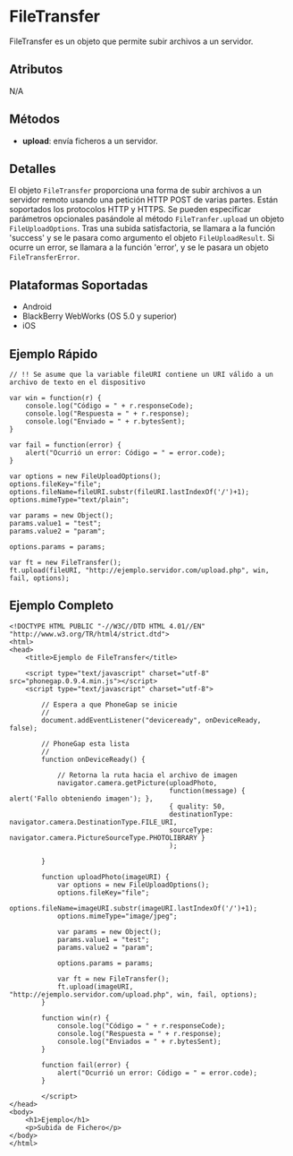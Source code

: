 FileTransfer
==========

FileTransfer es un objeto que permite subir archivos a un servidor.

Atributos
---------

N/A

Métodos
-------

- __upload__: envía ficheros a un servidor. 

Detalles
-------

El objeto `FileTransfer` proporciona una forma de subir archivos a un servidor remoto usando una petición HTTP POST de varias partes. Están soportados los protocolos HTTP y HTTPS. Se pueden especificar parámetros opcionales pasándole al método `FileTranfer.upload` un objeto `FileUploadOptions`. Tras una subida satisfactoria, se llamara a la función 'success' y se le pasara como argumento el objeto `FileUploadResult`. Si ocurre un error, se llamara a la función 'error', y se le pasara un objeto `FileTransferError`.

Plataformas Soportadas
----------------------

- Android
- BlackBerry WebWorks (OS 5.0 y superior)
- iOS

Ejemplo Rápido
--------------
	
	// !! Se asume que la variable fileURI contiene un URI válido a un archivo de texto en el dispositivo
	
  	var win = function(r) {
        console.log("Código = " + r.responseCode);
        console.log("Respuesta = " + r.response);
        console.log("Enviado = " + r.bytesSent);
	}
	
    var fail = function(error) {
        alert("Ocurrió un error: Código = " = error.code);
    }
	
	var options = new FileUploadOptions();
	options.fileKey="file";
	options.fileName=fileURI.substr(fileURI.lastIndexOf('/')+1);
	options.mimeType="text/plain";

    var params = new Object();
	params.value1 = "test";
	params.value2 = "param";
		
	options.params = params;
	
	var ft = new FileTransfer();
    ft.upload(fileURI, "http://ejemplo.servidor.com/upload.php", win, fail, options);
    
Ejemplo Completo
----------------

    <!DOCTYPE HTML PUBLIC "-//W3C//DTD HTML 4.01//EN" "http://www.w3.org/TR/html4/strict.dtd">
    <html>
    <head>
        <title>Ejemplo de FileTransfer</title>
    
        <script type="text/javascript" charset="utf-8" src="phonegap.0.9.4.min.js"></script>
        <script type="text/javascript" charset="utf-8">
            
            // Espera a que PhoneGap se inicie
            //
            document.addEventListener("deviceready", onDeviceReady, false);
            
            // PhoneGap esta lista
            //
            function onDeviceReady() {
                
                // Retorna la ruta hacia el archivo de imagen
                navigator.camera.getPicture(uploadPhoto,
                                            function(message) { alert('Fallo obteniendo imagen'); },
                                            { quality: 50, 
                                            destinationType: navigator.camera.DestinationType.FILE_URI,
                                            sourceType: navigator.camera.PictureSourceType.PHOTOLIBRARY }
                                            );
                
            }
            
            function uploadPhoto(imageURI) {
                var options = new FileUploadOptions();
                options.fileKey="file";
                options.fileName=imageURI.substr(imageURI.lastIndexOf('/')+1);
                options.mimeType="image/jpeg";
                
                var params = new Object();
                params.value1 = "test";
                params.value2 = "param";
                
                options.params = params;
                
                var ft = new FileTransfer();
                ft.upload(imageURI, "http://ejemplo.servidor.com/upload.php", win, fail, options);
            }
            
            function win(r) {
                console.log("Código = " + r.responseCode);
                console.log("Respuesta = " + r.response);
                console.log("Enviados = " + r.bytesSent);
            }
            
            function fail(error) {
                alert("Ocurrió un error: Código = " = error.code);
            }
            
            </script>
    </head>
    <body>
        <h1>Ejemplo</h1>
        <p>Subida de Fichero</p>
    </body>
    </html>

